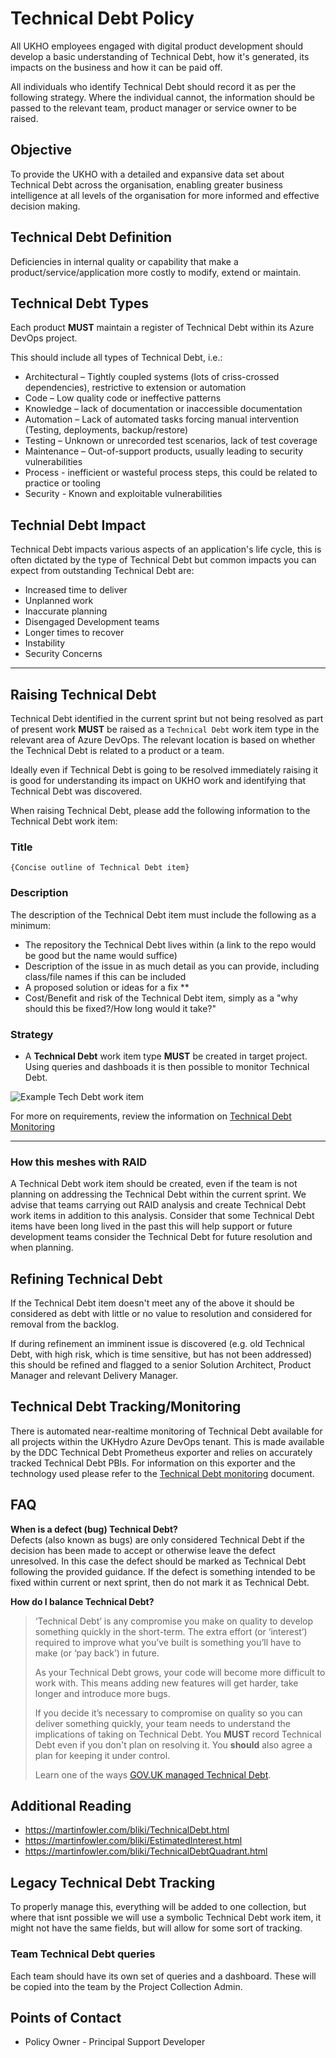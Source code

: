 # Technical Debt Policy

All UKHO employees engaged with digital product development should develop a basic understanding of Technical Debt, how it's generated, its impacts on the business and how it can be paid off.

All individuals who identify Technical Debt should record it as per the following strategy. Where the individual cannot, the information should be passed to the relevant team, product manager or service owner to be raised.

## Objective

To provide the UKHO with a detailed and expansive data set about Technical Debt across the organisation, enabling greater business intelligence at all levels of the organisation for more informed and effective decision making.

## Technical Debt Definition

Deficiencies in internal quality or capability that make a product/service/application more costly to modify, extend or maintain.

## Technical Debt Types

Each product **MUST** maintain a register of Technical Debt within its Azure DevOps project.

This should include all types of Technical Debt, i.e.:

- Architectural – Tightly coupled systems (lots of criss-crossed dependencies), restrictive to extension or automation
- Code – Low quality code or ineffective patterns
- Knowledge – lack of documentation or inaccessible documentation
- Automation – Lack of automated tasks forcing manual intervention (Testing, deployments, backup/restore)
- Testing – Unknown or unrecorded test scenarios, lack of test coverage
- Maintenance – Out-of-support products, usually leading to security vulnerabilities
- Process - inefficient or wasteful process steps, this could be related to practice or tooling
- Security - Known and exploitable vulnerabilities

## Technial Debt Impact

Technical Debt impacts various aspects of an application's life cycle, this is often dictated by the type of Technical Debt but common impacts you can expect from outstanding Technical Debt are:

- Increased time to deliver
- Unplanned work
- Inaccurate planning
- Disengaged Development teams
- Longer times to recover
- Instability
- Security Concerns

---

## Raising Technical Debt

Technical Debt identified in the current sprint but not being resolved as part of present work **MUST** be raised as a `Technical Debt` work item type in the relevant area of Azure DevOps. The relevant location is based on whether the Technical Debt is related to a product or a team.

Ideally even if Technical Debt is going to be resolved immediately raising it is good for understanding its impact on UKHO work and identifying that Technical Debt was discovered.

When raising Technical Debt, please add the following information to the Technical Debt work item:

### Title

```{Concise outline of Technical Debt item}```

### Description

The description of the Technical Debt item must include the following as a minimum:

- The repository the Technical Debt lives within (a link to the repo would be good but the name would suffice)
- Description of the issue in as much detail as you can provide, including class/file names if this can be included
- A proposed solution or ideas for a fix **
- Cost/Benefit and risk of the Technical Debt item, simply as a "why should this be fixed?/How long would it take?"

### Strategy

- A **Technical Debt** work item type **MUST** be created in target project. Using queries and dashboads it is then possible to monitor Technical Debt.

![Example Tech Debt work item](./Example_TD_V4.PNG)

 For more on requirements, review the information on [Technical Debt Monitoring](./TechnicalDebtMonitoring.md)

---

### How this meshes with RAID

A Technical Debt work item should be created, even if the team is not planning on addressing the Technical Debt within the current sprint. We advise that teams carrying out RAID analysis and create Technical Debt work items in addition to this analysis. Consider that some Technical Debt items have been long lived in the past this will help support or future development teams consider the Technical Debt for future resolution and when planning.

## Refining Technical Debt

If the Technical Debt item doesn't meet any of the above it should be considered as debt with little or no value to resolution and considered for removal from the backlog.

If during refinement an imminent issue is discovered (e.g. old Technical Debt, with high risk, which is time sensitive, but has not been addressed) this should be refined and flagged to a senior Solution Architect, Product Manager and relevant Delivery Manager.


## Technical Debt Tracking/Monitoring

There is automated near-realtime monitoring of Technical Debt available for all projects within the UKHydro Azure DevOps tenant. This is made available by the DDC Technical Debt Prometheus exporter and relies on accurately tracked Technical Debt PBIs. For information on this exporter and the technology used please refer to the [Technical Debt monitoring](../TechnicalDebt/TechnicalDebtMonitoring.md) document.

## FAQ

**When is a defect (bug) Technical Debt?**  
Defects (also known as bugs) are only considered Technical Debt if the decision has been made to accept or otherwise leave the defect unresolved. In this case the defect should be marked as Technical Debt following the provided guidance. If the defect is something intended to be fixed within current or next sprint, then do not mark it as Technical Debt.

**How do I balance Technical Debt?**

>‘Technical Debt’ is any compromise you make on quality to develop something quickly in the short-term. The extra effort (or ‘interest’) required to improve what you’ve built is something you’ll have to make (or ‘pay back’) in future.
>
>As your Technical Debt grows, your code will become more difficult to work with. This means adding new features will get harder, take longer and introduce more bugs.
>
>If you decide it’s necessary to compromise on quality so you can deliver something quickly, your team needs to understand the implications of taking on Technical Debt. You **MUST** record Technical Debt even if you don't plan on resolving it. You **should** also agree a plan for keeping it under control.
>
>Learn one of the ways [GOV.UK managed Technical Debt](https://insidegovuk.blog.gov.uk/2013/12/10/paying-down-technical-debt-in-the-departments-and-policy-publishing-platform/).

## Additional Reading

- https://martinfowler.com/bliki/TechnicalDebt.html
- https://martinfowler.com/bliki/EstimatedInterest.html
- https://martinfowler.com/bliki/TechnicalDebtQuadrant.html

## Legacy Technical Debt Tracking

To properly manage this, everything will be added to one collection, but where that isnt possible we will use a symbolic Technical Debt work item, it might not have the same fields, but will allow for some sort of tracking.

### Team Technical Debt queries

Each team should have its own set of queries and a dashboard. These will be copied into the team by the Project Collection Admin.

## Points of Contact

- Policy Owner - Principal Support Developer
